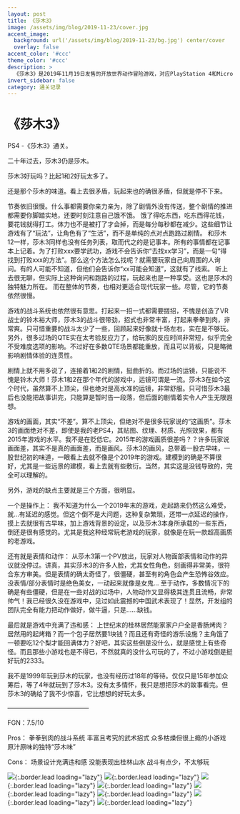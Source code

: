 ```yaml
---
layout: post
title: 《莎木3》
image: /assets/img/blog/2019-11-23/cover.jpg
accent_image: 
  background: url('/assets/img/blog/2019-11-23/bg.jpg') center/cover
  overlay: false
accent_color: '#ccc'
theme_color: '#ccc'
description: >
  《莎木3》是2019年11月19日发售的开放世界动作冒险游戏，对应PlayStation 4和Microsoft Windows平台，由Ys Net开发，Deep Silver发行。
invert_sidebar: false
category: 通关记录
---
```


# 《莎木3》

PS4 -《莎木3》通关。

二十年过去，莎木3仍是莎木。

莎木3好玩吗？比起1和2好玩太多了。

还是那个莎木的味道。看上去很矛盾，玩起来也的确很矛盾，但就是停不下来。

节奏依旧很慢。什么事都需要你亲力亲为，除了剧情外没有传送，整个剧情的推进都需要你脚踏实地，还要时刻注意自己饿不饿。
饿了得吃东西，吃东西得花钱，要花钱就得打工。体力也不是被打了才会掉，而是每分每秒都在减少。这些细节让游戏有了“玩法”，让角色有了“生活”，而不是单纯的点对点跑路过剧情。
和莎木12一样，莎木3同样也没有任务列表，取而代之的是记事本。所有的事情都在记事本上记着。为了打败xxx要学武功，游戏不会告诉你“去找xx学习”，而是一句“得找到打败xxx的方法”。那么这个方法怎么找呢？就需要玩家自己向周围的人询问。有的人可能不知道，但他们会告诉你“xx可能会知道”，这就有了线索。
听上去很无聊，但实际上这种询问和跑路的过程，玩起来也是一种享受。这也是莎木的独特魅力所在。
而在整体的节奏，也相对更适合现代玩家一些。尽管，它的节奏依然很慢。

游戏的战斗系统也依然很有意思。打起来一招一式都需要搓招，不愧是创造了VR战士的铃木裕大师，莎木3的战斗很带劲，招式也非常丰富，打起来拳拳到肉，非常爽。只可惜重要的战斗太少了一些，回顾起来好像就十场左右，实在是不够玩。另外，很多过场的QTE实在太考验反应力了，给玩家的反应时间非常短，似乎完全不受难度选项的影响。不过好在多数QTE场景都能重放，而且可以背板，只是略微影响剧情体验的连贯性。

剧情上就不用多说了，连接着1和2的剧情，挺曲折的。而过场的运镜，只能说不愧是铃木大师！莎木1和2在那个年代的游戏中，运镜可谓是一流。莎木3在如今这个时代，虽然算不上顶尖，但也绝对是高水准的运镜，非常舒服。只可惜莎木3最后也没能把故事讲完，只能算是暂时告一段落，但后面的剧情着实令人产生无限遐想。

游戏的画面，其实“不差”。算不上顶尖，但绝对不是很多玩家说的“这画质”。莎木3的画面绝对不差，即使是我的老PS4，其贴图、纹理、材质、光照效果，都有2015年游戏的水平。我不是在贬低它。2015年的游戏画质很差吗？？许多玩家说画面差，其实不是真的画面差，而是画风。莎木3的画风，总带着一股古早味，一股世纪初的味道，一眼看上去就不像是个2019年的游戏。建模到的确是不算很好，尤其是一些远景的建模，看上去就有些敷衍。当然，其实这是没钱导致的，完全可以理解的。

另外，游戏的缺点主要就是三个方面，很明显。

一个是操作上：
我不知道为什么一个2019年末的游戏，走起路来仍然这么难受，就…有延迟的感觉。但这个倒不是大问题，这种复杂繁琐，还带一点延迟的操作，摸上去就很有古早味，加上游戏背景的设定，以及莎木3本身所承载的一些东西，倒还是很有感觉的。尤其是我这种经常玩老游戏的玩家，就像是在玩一款超高画质的老游戏。

还有就是表情和动作：
从莎木3第一个PV放出，玩家对人物面部表情和动作的异议就没停过。讲真，其实莎木3的许多人脸，尤其女性角色，刻画得非常美，很符合东方审美。但是表情的确太奇怪了，很僵硬，甚至有的角色会产生恐怖谷效应。没表情/部分表情时是绝色美女，一动起来就像是女鬼…
至于动作，多数情况下的确是有些僵硬，但是在一些对战的过场中，人物动作又显得极其连贯且流畅，非常帅气！我已经很久没在游戏中，见过如此震撼的中国武术表现了！显然，开发组的团队完全有能力把动作做好，做牛逼，只是……缺钱。

最后就是游戏中充满了违和感：
上世纪末的桂林居然能家家户户全是香肠烤肉？居然用的起烤箱？而一个包子居然要1块钱？而且还有奇怪的游乐设施？主角饿了一顿要吃12个梨才能回满体力？好吧，其实这些倒是没什么，就是感觉上有些奇怪。而且那些小游戏也是不得已，不然就真的没什么可玩的了，不过小游戏倒是挺好玩的2333。

我不是1999年玩到莎木的玩家，也没有经历过18年的等待。仅仅只是15年参加众筹后，等了4年就玩到了莎木3。没有太多情怀，我只是想把莎木的故事看完。但莎木3的确给了我不少惊喜，它比想想的好玩太多。

—————————————

FGN：7.5/10

Pros：
拳拳到肉的战斗系统
丰富且考究的武术招式
众多枯燥但很上瘾的小游戏
原汁原味的独特“莎木味”

Cons：
场景设计充满违和感
没能表现出桂林山水
战斗有点少，不太够玩

![](/assets/img/blog/2019-11-23/1.jpg){:.border.lead loading="lazy"}
![](/assets/img/blog/2019-11-23/2.jpg){:.border.lead loading="lazy"}
![](/assets/img/blog/2019-11-23/3.jpg){:.border.lead loading="lazy"}
![](/assets/img/blog/2019-11-23/4.jpg){:.border.lead loading="lazy"}
![](/assets/img/blog/2019-11-23/5.jpg){:.border.lead loading="lazy"}
![](/assets/img/blog/2019-11-23/6.jpg){:.border.lead loading="lazy"}
![](/assets/img/blog/2019-11-23/7.jpg){:.border.lead loading="lazy"}
![](/assets/img/blog/2019-11-23/8.jpg){:.border.lead loading="lazy"}

